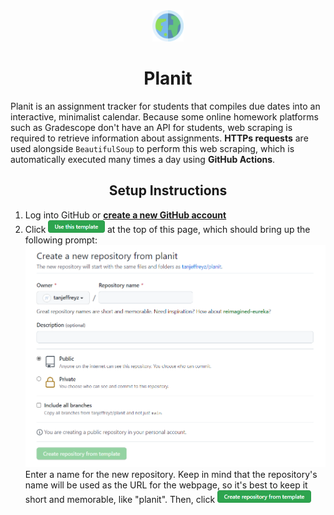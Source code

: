 <div align="center">
    <img src="src/resources/planit_logo.png" height="50px" />
    <h1>Planit</h1>
</div>

Planit is an assignment tracker for students that compiles due dates into an interactive, minimalist calendar. Because some online homework platforms such as Gradescope don't have an API for students, web scraping is required to retrieve information about assignments. **HTTPs requests** are used alongside `BeautifulSoup` to perform this web scraping, which is automatically executed many times a day using **GitHub Actions**.

<div align="center">
    <h2>Setup Instructions</h2>
</div>

<ol>
    <li>
        Log into GitHub or <a href="https://github.com/join"><b>create a new GitHub account</b></a>
    </li>
    <li>
        Click <img src="src/resources/use_this_template.png" height="20px" /> at the top of this page, which should bring up the following prompt:
        <div align="center">
            <img src="src/resources/generate_prompt.png" />
        </div>
        Enter a name for the new repository. Keep in mind that the repository's name will be used as the URL for the webpage, so it's best to keep it short and memorable, like "planit". Then, click <img src="src/resources/create_repo_from_template.png" height="20px" />
    </li>
</ol>
